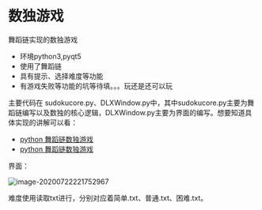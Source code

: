 # 数独游戏

舞蹈链实现的数独游戏

* 环境python3,pyqt5
* 使用了舞蹈链
* 具有提示、选择难度等功能
* 有游戏失败等功能的坑等待填。。。玩还是还可以玩

主要代码在 sudokucore.py、DLXWindow.py中，其中sudokucore.py主要为舞蹈链编写以及数独的核心逻辑，DLXWindow.py主要为界面的编写。想要知道具体实现的讲解可以看：

* [python 舞蹈链数独游戏](https://zhou-ning.github.io/2022/07/11/%E6%95%B0%E6%8D%AE%E7%BB%93%E6%9E%84/python%E8%88%9E%E8%B9%88%E9%93%BE%E6%95%B0%E7%8B%AC%E6%B8%B8%E6%88%8F/)
* [python 舞蹈链数独游戏](https://blog.csdn.net/qq_41474648/article/details/125746862?spm=1001.2014.3001.5501)

界面：

![image-20200722221752967](https://cdn.jsdelivr.net/gh/zhou-ning/blog-image-bed@main/%E6%95%B0%E6%8D%AE%E7%BB%93%E6%9E%84/image-20220712162658587.png)

难度使用读取txt进行，分别对应着简单.txt、普通.txt、困难.txt。
